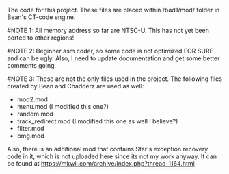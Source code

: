 The code for this project.
These files are placed within /bad1/mod/ folder in Bean's CT-code engine.

#NOTE 1:
All memory address so far are NTSC-U. This has not yet been ported to other regions!

#NOTE 2:
Beginner asm coder, so some code is not optimized FOR SURE and can be ugly.
Also, I need to update documentation and get some better comments going.

#NOTE 3: 
These are not the only files used in the project. The following files created by
Bean and Chadderz are used as well:

* mod2.mod
* menu.mod (I modified this one?)
* random.mod
* track_redirect.mod (I modified this one as well I believe?)
* filter.mod
* bmg.mod

Also, there is an additional mod that contains Star's exception recovery code in it,
which is not uploaded here since its not my work anyway. It can be found at https://mkwii.com/archive/index.php?thread-1164.html
